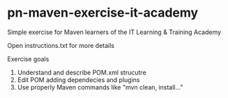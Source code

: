 # pn-maven-exercise-it-academy
Simple exercise for Maven learners of the IT Learning & Training Academy

Open instructions.txt for more details

Exercise goals 

1. Understand and describe POM.xml strucutre
2. Edit POM adding dependecies and plugins 
3. Use properly Maven commands like "mvn clean, install..."
